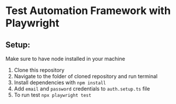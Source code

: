 # Test Automation Framework with Playwright



## Setup:
Make sure to have node installed in your machine
1. Clone this repository
2. Navigate to the folder of cloned repository and run terminal
3. Install dependencies with `npm install`
4. Add `email` and `password` credentials to `auth.setup.ts` file
5. To run test `npx playwright test`

